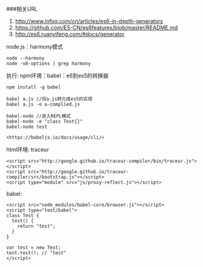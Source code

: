 ###相关URL
1. <http://www.infoq.com/cn/articles/es6-in-depth-generators>
2. <https://github.com/ES-CN/es6features/blob/master/README.md>
3. <http://es6.ruanyifeng.com/#docs/generator>


node.js：harmony模式

    node --harmony
    node -v8-options | grep harmony

执行:
npm环境：babel：e6到es5的转换器
    
    npm install -g babel
    
    babel a.js //将a.js转化成es5的实现
    babel a.js -o a-complied.js

    babel-node //进入REPL模式
    babel-node -e "class Test{}"
    babel-node test

    <https://babeljs.io/docs/usage/cli/>

    

html环境:
traceur
    
    <script src="http://google.github.io/traceur-compiler/bin/traceur.js"></script>
    <script src="http://google.github.io/traceur-compiler/src/bootstrap.js"></script>
    <script type="module" src="js/proxy-reflect.js"></script>

babel:

    <script src="node_modules/babel-core/browser.js"></script>
    <script type="text/babel">
    class Test {
      test() {
        return "test";
      }
    }

    var test = new Test;
    test.test(); // "test"
    </script>